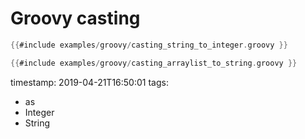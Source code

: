 # Groovy casting


```groovy
{{#include examples/groovy/casting_string_to_integer.groovy }}
```

```groovy
{{#include examples/groovy/casting_arraylist_to_string.groovy }}
```

timestamp: 2019-04-21T16:50:01
tags:
  - as
  - Integer
  - String

